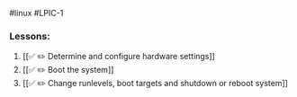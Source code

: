 #linux #LPIC-1 

### Lessons:
1. [[✅ ✏️ Determine and configure hardware settings]]
2. [[✅ ✏️ Boot the system]]
3. [[✅ ✏️ Change runlevels, boot targets and shutdown or reboot system]]



